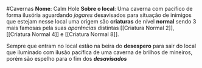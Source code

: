 #Cavernas 
**Nome**: Calm Hole
**Sobre o local**: Uma caverna com pacífico de forma ilusória aguardando *jogares* desavisados para situação de inimigos que estejam nesse local uma origem são **criaturas** de nível **normal** sendo 3 mais famosas pela suas *aparências* distintas [[Criatura Normal 2]], [[Criatura Normal 4]] e [[Criatura Normal 8]].

Sempre que entram no local estão na beira do **desespero** para sair do local que iluminado com ilusão pacífica de uma caverna de brilhos de mineiros, porém são espelho para o fim dos ***desavisados***